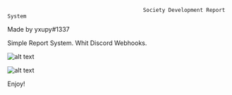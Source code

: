                                                Society Development Report System


Made by yxupy#1337

Simple Report System.
Whit Discord Webhooks.


![alt text](https://cdn.discordapp.com/attachments/955423520828035092/955967288882909254/unknown.png)

![alt text](https://cdn.discordapp.com/attachments/955423520828035092/955967297871294464/unknown.png)

Enjoy!

